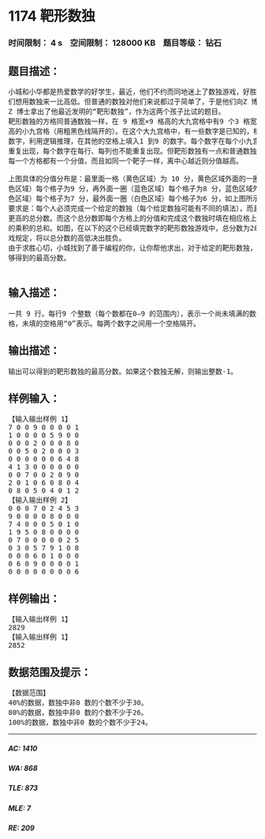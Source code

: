 # 1174 靶形数独   
### 时间限制： 4 s&nbsp;&nbsp;&nbsp;&nbsp;空间限制： 128000 KB&nbsp;&nbsp;&nbsp;&nbsp;题目等级： 钻石  
## 题目描述：  

<pre>
小城和小华都是热爱数学的好学生，最近，他们不约而同地迷上了数独游戏，好胜的他  
们想用数独来一比高低。但普通的数独对他们来说都过于简单了，于是他们向Z 博士请教，  
Z 博士拿出了他最近发明的“靶形数独”，作为这两个孩子比试的题目。  
靶形数独的方格同普通数独一样，在 9 格宽×9 格高的大九宫格中有9 个3 格宽×3 格  
高的小九宫格（用粗黑色线隔开的）。在这个大九宫格中，有一些数字是已知的，根据这些
数字，利用逻辑推理，在其他的空格上填入1 到9 的数字。每个数字在每个小九宫格内不能  
重复出现，每个数字在每行、每列也不能重复出现。但靶形数独有一点和普通数独不同，即  
每一个方格都有一个分值，而且如同一个靶子一样，离中心越近则分值越高。
 
上图具体的分值分布是：最里面一格（黄色区域）为 10 分，黄色区域外面的一圈（红  
色区域）每个格子为9 分，再外面一圈（蓝色区域）每个格子为8 分，蓝色区域外面一圈（棕  
色区域）每个格子为7 分，最外面一圈（白色区域）每个格子为6 分，如上图所示。比赛的  
要求是：每个人必须完成一个给定的数独（每个给定数独可能有不同的填法），而且要争取  
更高的总分数。而这个总分数即每个方格上的分值和完成这个数独时填在相应格上的数字  
的乘积的总和。如图，在以下的这个已经填完数字的靶形数独游戏中，总分数为2829。游  
戏规定，将以总分数的高低决出胜负。
由于求胜心切，小城找到了善于编程的你，让你帮他求出，对于给定的靶形数独，能  
够得到的最高分数。

</pre>
  
  
## 输入描述：  

<pre>
一共 9 行。每行9 个整数（每个数都在0—9 的范围内），表示一个尚未填满的数独方  
格，未填的空格用“0”表示。每两个数字之间用一个空格隔开。
</pre>
  
  
## 输出描述：  

<pre>
输出可以得到的靶形数独的最高分数。如果这个数独无解，则输出整数-1。
</pre>
  
  
## 样例输入：  

<pre>
【输入输出样例 1】
7 0 0 9 0 0 0 0 1  
1 0 0 0 0 5 9 0 0  
0 0 0 2 0 0 0 8 0  
0 0 5 0 2 0 0 0 3  
0 0 0 0 0 0 6 4 8  
4 1 3 0 0 0 0 0 0  
0 0 7 0 0 2 0 9 0  
2 0 1 0 6 0 8 0 4  
0 8 0 5 0 4 0 1 2
【输入输出样例 2】
0 0 0 7 0 2 4 5 3  
9 0 0 0 0 8 0 0 0  
7 4 0 0 0 5 0 1 0  
1 9 5 0 8 0 0 0 0  
0 7 0 0 0 0 0 2 5  
0 3 0 5 7 9 1 0 8  
0 0 0 6 0 1 0 0 0  
0 6 0 9 0 0 0 0 1  
0 0 0 0 0 0 0 0 6
</pre>
  
  
## 样例输出：  

<pre>
【输入输出样例 1】
2829
【输入输出样例 1】
2852
</pre>
  
  
## 数据范围及提示：  

<pre>
【数据范围】  
40%的数据，数独中非0 数的个数不少于30。  
80%的数据，数独中非0 数的个数不少于26。  
100%的数据，数独中非0 数的个数不少于24。
</pre>
  
  
***  

##### AC: 1410  
##### WA: 868  
##### TLE: 873  
##### MLE: 7  
##### RE: 209  

